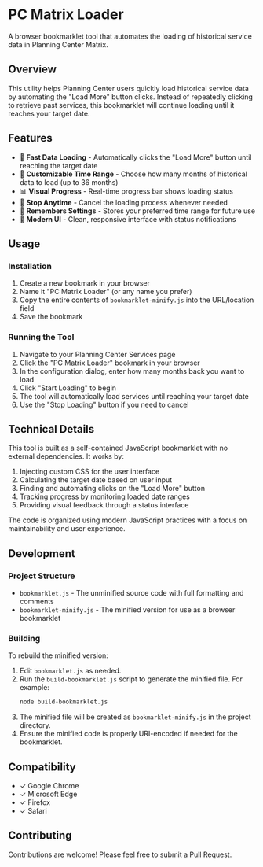 # PC Matrix Loader

A browser bookmarklet tool that automates the loading of historical service data in Planning Center Matrix.

## Overview

This utility helps Planning Center users quickly load historical service data by automating the "Load More" button clicks. Instead of repeatedly clicking to retrieve past services, this bookmarklet will continue loading until it reaches your target date.

## Features

- 🚀 **Fast Data Loading** - Automatically clicks the "Load More" button until reaching the target date
- 📅 **Customizable Time Range** - Choose how many months of historical data to load (up to 36 months)
- 📊 **Visual Progress** - Real-time progress bar shows loading status
- 🛑 **Stop Anytime** - Cancel the loading process whenever needed
- 💾 **Remembers Settings** - Stores your preferred time range for future use
- 🎨 **Modern UI** - Clean, responsive interface with status notifications

## Usage

### Installation

1. Create a new bookmark in your browser
2. Name it "PC Matrix Loader" (or any name you prefer)
3. Copy the entire contents of `bookmarklet-minify.js` into the URL/location field
4. Save the bookmark

### Running the Tool

1. Navigate to your Planning Center Services page
2. Click the "PC Matrix Loader" bookmark in your browser
3. In the configuration dialog, enter how many months back you want to load
4. Click "Start Loading" to begin
5. The tool will automatically load services until reaching your target date
6. Use the "Stop Loading" button if you need to cancel

## Technical Details

This tool is built as a self-contained JavaScript bookmarklet with no external dependencies. It works by:

1. Injecting custom CSS for the user interface
2. Calculating the target date based on user input
3. Finding and automating clicks on the "Load More" button
4. Tracking progress by monitoring loaded date ranges
5. Providing visual feedback through a status interface

The code is organized using modern JavaScript practices with a focus on maintainability and user experience.

## Development

### Project Structure

- `bookmarklet.js` - The unminified source code with full formatting and comments
- `bookmarklet-minify.js` - The minified version for use as a browser bookmarklet

### Building

To rebuild the minified version:

1. Edit `bookmarklet.js` as needed.
2. Run the `build-bookmarklet.js` script to generate the minified file. For example:
   ```bash
   node build-bookmarklet.js
   ```
3. The minified file will be created as `bookmarklet-minify.js` in the project directory.
4. Ensure the minified code is properly URI-encoded if needed for the bookmarklet.

## Compatibility

- ✓ Google Chrome
- ✓ Microsoft Edge
- ✓ Firefox
- ✓ Safari

## Contributing

Contributions are welcome! Please feel free to submit a Pull Request.
